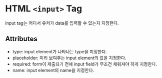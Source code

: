 # HTML `<input>` Tag

input tag는 어디서 유저가 data를 입력할 수 있는지 지정한다.

## Attributes

- type: input element가 나타나는 type을 지정한다.
- placeholder: 미리 보여주는 input element의 값을 지정한다.
- required: form이 제출되기 전에 input field가 무조건 채워져야 하게 지정한다.
- name: input element의 name을 지정한다.
